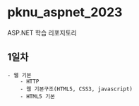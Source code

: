 # pknu_aspnet_2023
ASP.NET 학습 리포지토리

## 1일차
    - 웹 기본
        - HTTP
        - 웹 기본구조(HTML5, CSS3, javascript)
        - HTML5 기본